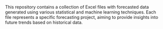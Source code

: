 This repository contains a collection of Excel files with forecasted data generated using various statistical and machine learning techniques.
Each file represents a specific forecasting project, aiming to provide insights into future trends based on historical data.
